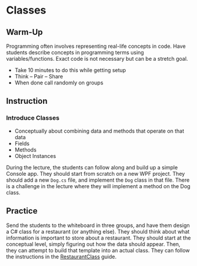 # Classes
## Warm-Up
Programming often involves representing real-life concepts in code. Have students describe concepts in programming terms using variables/functions. Exact code is not necessary but can be a stretch goal.
- Take 10 minutes to do this while getting setup
- Think – Pair – Share
- When done call randomly on groups

## Instruction
### Introduce Classes
- Conceptually about combining data and methods that operate on that data
- Fields
- Methods
- Object Instances

During the lecture, the students can follow along and build up a simple Console app. They should start from scratch on a new WPF project. They should add a new `Dog.cs` file, and implement the `Dog` class in that file. There is a challenge in the lecture where they will implement a method on the Dog class.

## Practice
Send the students to the whiteboard in three groups, and have them design a C# class for a restaurant (or anything else). They should think about what information is important to store about a restaurant. They should start at the conceptual level, simply figuring out how the data should appear. Then, they can attempt to build that template into an actual class. They can follow the instructions in the [RestaurantClass](RestaurantClass.md) guide.